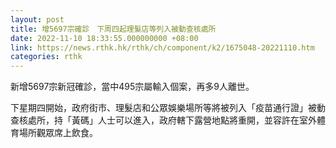 ```yaml
---
layout: post
title: 增5697宗確診　下周四起理髮店等列入被動查核處所
date: 2022-11-10 18:33:55.000000000 +08:00
link: https://news.rthk.hk/rthk/ch/component/k2/1675048-20221110.htm
categories: rthk
---
```


新增5697宗新冠確診，當中495宗屬輸入個案，再多9人離世。

下星期四開始，政府街市、理髮店和公眾娛樂場所等將被列入「疫苗通行證」被動查核處所，持「黃碼」人士可以進入，政府轄下露營地點將重開，並容許在室外體育場所觀眾席上飲食。
